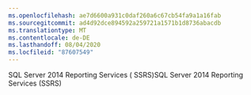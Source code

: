 ```yaml
---
ms.openlocfilehash: ae7d6600a931c0daf260a6c67cb54fa9a1a16fab
ms.sourcegitcommit: ad4d92dce894592a259721a1571b1d8736abacdb
ms.translationtype: MT
ms.contentlocale: de-DE
ms.lasthandoff: 08/04/2020
ms.locfileid: "87607549"
---
```

<span data-ttu-id="ab0df-101">SQL Server 2014 Reporting Services \( SSRS\)</span><span class="sxs-lookup"><span data-stu-id="ab0df-101">SQL Server 2014 Reporting Services \(SSRS\)</span></span>
